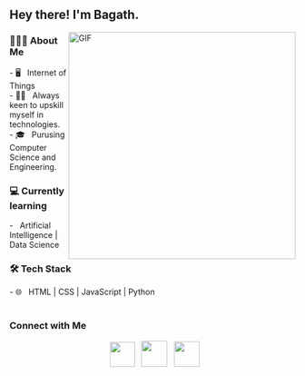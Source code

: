 <h2> Hey there! I'm Bagath. </h2>
<img align="right" alt="GIF" src="https://c.tenor.com/NOYF3f82b_gAAAAC/programmer.gif" width="400"/>
<h3> 👨🏻‍💻 About Me </h3>
- 🖥️ &nbsp; Internet of Things<br>
- 🙋‍♂️ &nbsp; Always keen to upskill myself in technologies.<br>
- 🎓 &nbsp; Purusing Computer Science and Engineering.<br>
 <h3> 💻 Currently learning </h3>
- &nbsp; Artificial Intelligence | Data Science
  <h3>🛠 Tech Stack</h3>
- 🌐 &nbsp; HTML | CSS | JavaScript | Python

<br>
</br>
<h3>  Connect with Me </h3>
<p align="center">  
&nbsp; <a href="https://www.instagram.com/_.buuggy._" target="_blank" rel="noopener noreferrer"><img src="https://cdn-icons.flaticon.com/png/512/3955/premium/3955024.png?token=exp=1635235571~hmac=2a3d7c51ea5fc1d63358846d7542c821" width="44" /></a> 
&nbsp; <a href="mailto:bagath006@gmail.com" target="_blank" rel="noopener noreferrer"><img src="https://cdn-icons-png.flaticon.com/512/270/270021.png"  width="46" /></a>
&nbsp; <a href="https://www.linkedin.com/in/bagath-singh-40aba0216/" target="_blank" rel="noopener noreferrer"><img src="https://cdn-icons.flaticon.com/png/512/1377/premium/1377213.png?token=exp=1635236139~hmac=dd5a9f53c216b75b9002f32575561b25" width="45" /></a>
</p>
